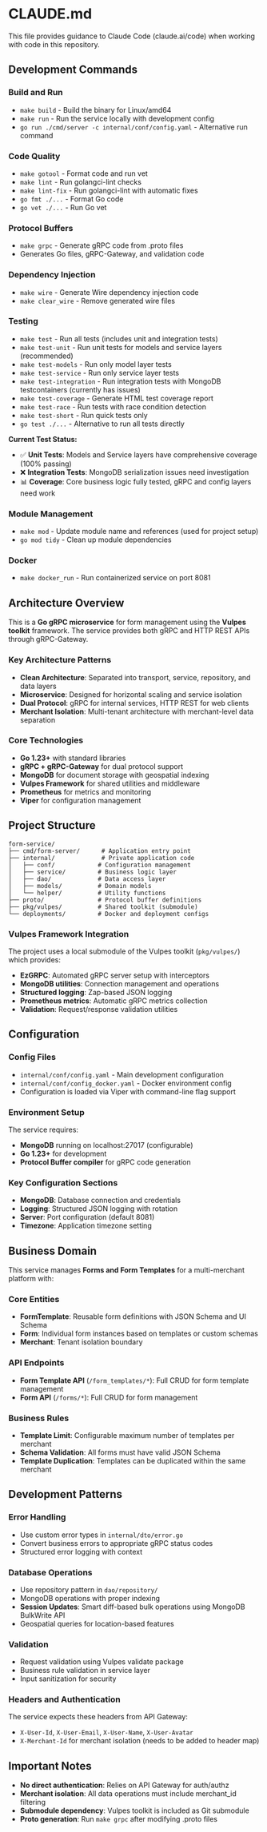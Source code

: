 # CLAUDE.md

This file provides guidance to Claude Code (claude.ai/code) when working with code in this repository.

## Development Commands

### Build and Run
- `make build` - Build the binary for Linux/amd64
- `make run` - Run the service locally with development config
- `go run ./cmd/server -c internal/conf/config.yaml` - Alternative run command

### Code Quality
- `make gotool` - Format code and run vet
- `make lint` - Run golangci-lint checks
- `make lint-fix` - Run golangci-lint with automatic fixes
- `go fmt ./...` - Format Go code
- `go vet ./...` - Run Go vet

### Protocol Buffers
- `make grpc` - Generate gRPC code from .proto files
- Generates Go files, gRPC-Gateway, and validation code

### Dependency Injection
- `make wire` - Generate Wire dependency injection code
- `make clear_wire` - Remove generated wire files

### Testing
- `make test` - Run all tests (includes unit and integration tests)
- `make test-unit` - Run unit tests for models and service layers (recommended)
- `make test-models` - Run only model layer tests
- `make test-service` - Run only service layer tests  
- `make test-integration` - Run integration tests with MongoDB testcontainers (currently has issues)
- `make test-coverage` - Generate HTML test coverage report
- `make test-race` - Run tests with race condition detection
- `make test-short` - Run quick tests only
- `go test ./...` - Alternative to run all tests directly

**Current Test Status:**
- ✅ **Unit Tests**: Models and Service layers have comprehensive coverage (100% passing)
- ❌ **Integration Tests**: MongoDB serialization issues need investigation
- 📊 **Coverage**: Core business logic fully tested, gRPC and config layers need work

### Module Management
- `make mod` - Update module name and references (used for project setup)
- `go mod tidy` - Clean up module dependencies

### Docker
- `make docker_run` - Run containerized service on port 8081

## Architecture Overview

This is a **Go gRPC microservice** for form management using the **Vulpes toolkit** framework. The service provides both gRPC and HTTP REST APIs through gRPC-Gateway.

### Key Architecture Patterns
- **Clean Architecture**: Separated into transport, service, repository, and data layers
- **Microservice**: Designed for horizontal scaling and service isolation
- **Dual Protocol**: gRPC for internal services, HTTP REST for web clients
- **Merchant Isolation**: Multi-tenant architecture with merchant-level data separation

### Core Technologies
- **Go 1.23+** with standard libraries
- **gRPC + gRPC-Gateway** for dual protocol support
- **MongoDB** for document storage with geospatial indexing
- **Vulpes Framework** for shared utilities and middleware
- **Prometheus** for metrics and monitoring
- **Viper** for configuration management

## Project Structure

```
form-service/
├── cmd/form-server/      # Application entry point
├── internal/             # Private application code
│   ├── conf/            # Configuration management
│   ├── service/         # Business logic layer
│   ├── dao/             # Data access layer
│   ├── models/          # Domain models
│   └── helper/          # Utility functions
├── proto/               # Protocol buffer definitions
├── pkg/vulpes/          # Shared toolkit (submodule)
└── deployments/         # Docker and deployment configs
```

### Vulpes Framework Integration
The project uses a local submodule of the Vulpes toolkit (`pkg/vulpes/`) which provides:
- **EzGRPC**: Automated gRPC server setup with interceptors
- **MongoDB utilities**: Connection management and operations
- **Structured logging**: Zap-based JSON logging
- **Prometheus metrics**: Automatic gRPC metrics collection
- **Validation**: Request/response validation utilities

## Configuration

### Config Files
- `internal/conf/config.yaml` - Main development configuration
- `internal/conf/config_docker.yaml` - Docker environment config
- Configuration is loaded via Viper with command-line flag support

### Environment Setup
The service requires:
- **MongoDB** running on localhost:27017 (configurable)
- **Go 1.23+** for development
- **Protocol Buffer compiler** for gRPC code generation

### Key Configuration Sections
- **MongoDB**: Database connection and credentials
- **Logging**: Structured JSON logging with rotation
- **Server**: Port configuration (default 8081)
- **Timezone**: Application timezone setting

## Business Domain

This service manages **Forms and Form Templates** for a multi-merchant platform with:

### Core Entities
- **FormTemplate**: Reusable form definitions with JSON Schema and UI Schema
- **Form**: Individual form instances based on templates or custom schemas
- **Merchant**: Tenant isolation boundary

### API Endpoints
- **Form Template API** (`/form_templates/*`): Full CRUD for form template management
- **Form API** (`/forms/*`): Full CRUD for form management

### Business Rules
- **Template Limit**: Configurable maximum number of templates per merchant
- **Schema Validation**: All forms must have valid JSON Schema
- **Template Duplication**: Templates can be duplicated within the same merchant

## Development Patterns

### Error Handling
- Use custom error types in `internal/dto/error.go`
- Convert business errors to appropriate gRPC status codes
- Structured error logging with context

### Database Operations
- Use repository pattern in `dao/repository/`
- MongoDB operations with proper indexing
- **Session Updates**: Smart diff-based bulk operations using MongoDB BulkWrite API
- Geospatial queries for location-based features

### Validation
- Request validation using Vulpes validate package
- Business rule validation in service layer
- Input sanitization for security

### Headers and Authentication
The service expects these headers from API Gateway:
- `X-User-Id`, `X-User-Email`, `X-User-Name`, `X-User-Avatar`
- `X-Merchant-Id` for merchant isolation (needs to be added to header map)

## Important Notes

- **No direct authentication**: Relies on API Gateway for auth/authz
- **Merchant isolation**: All data operations must include merchant_id filtering
- **Submodule dependency**: Vulpes toolkit is included as Git submodule
- **Proto generation**: Run `make grpc` after modifying .proto files